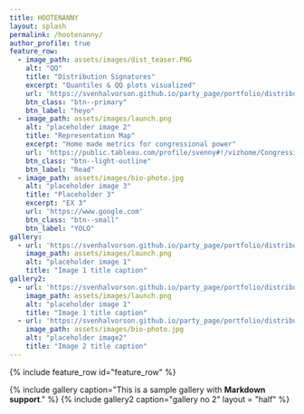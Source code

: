 ```yaml
---
title: HOOTENANNY
layout: splash
permalink: /hootenanny/
author_profile: true
feature_row:
  - image_path: assets/images/dist_teaser.PNG
    alt: "QQ"
    title: "Distribution Signatures"
    excerpt: "Quantiles & QQ plots visualized"
    url: 'https://svenhalvorson.github.io/party_page/portfolio/distribution_signatures'
    btn_class: "btn--primary"
    btn_label: "heyo"
  - image_path: assets/images/launch.png
    alt: "placeholder image 2"
    title: "Representation Map"
    excerpt: "Home made metrics for congressional power"
    url: 'https://public.tableau.com/profile/svenny#!/vizhome/CongressionalPowerMap/CongressionalPowerMap'
    btn_class: "btn--light-outline"
    btn_label: "Read"
  - image_path: assets/images/bio-photo.jpg
    alt: "placeholder image 3"
    title: "Placeholder 3"
    excerpt: "EX 3"
    url: 'https://www.google.com'
    btn_class: "btn--small"
    btn_label: "YOLO"
gallery:
  - url: 'https://svenhalvorson.github.io/party_page/portfolio/distribution_signatures'
    image_path: assets/images/launch.png
    alt: "placeholder image 1"
    title: "Image 1 title caption"
gallery2:
  - url: 'https://svenhalvorson.github.io/party_page/portfolio/distribution_signatures'
    image_path: assets/images/launch.png
    alt: "placeholder image 1"
    title: "Image 1 title caption"
  - url: 'https://svenhalvorson.github.io/party_page/portfolio/distribution_signatures'
    image_path: assets/images/bio-photo.jpg
    alt: "placeholder image2"
    title: "Image 2 title caption"    
---
```

{% include feature_row id="feature_row" %}

{% include gallery caption="This is a sample gallery with **Markdown support**." %}
{% include gallery2 caption="gallery no 2" layout = "half" %}
